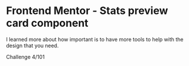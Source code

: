 # Frontend Mentor - Stats preview card component

I learned more about how important is to have more tools to help with the design that you need.

Challenge 4/101